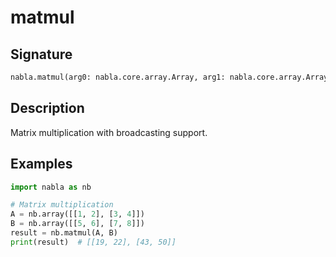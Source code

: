 # matmul

## Signature

```python
nabla.matmul(arg0: nabla.core.array.Array, arg1: nabla.core.array.Array) -> nabla.core.array.Array
```

## Description

Matrix multiplication with broadcasting support.

## Examples

```python
import nabla as nb

# Matrix multiplication
A = nb.array([[1, 2], [3, 4]])
B = nb.array([[5, 6], [7, 8]])
result = nb.matmul(A, B)
print(result)  # [[19, 22], [43, 50]]
```

